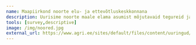 ```yaml
---
name: Maapiirkond noorte elu- ja ettevõtluskeskkonnana
description: Uurisime noorte maale elama asumist mõjutavaid tegureid ja vastavaid poliitikaid.
tools: [survey,descriptive]
image: /img/noored.jpg
external_url: https://www.agri.ee/sites/default/files/content/uuringud/2016/uuring-2016-noorettevotjad.pdf
---
```

